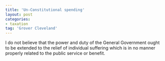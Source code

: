 ```yaml
---
title: 'Un-Constitutional spending'
layout: post
categories:
- taxation
tag: 'Grover Cleveland'
---
```


I do not believe that the power and duty of the General Government ought to be extended to the relief of individual suffering which is in no manner properly related to the public service or benefit.